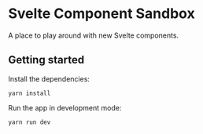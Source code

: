 # Svelte Component Sandbox

A place to play around with new Svelte components.

## Getting started

Install the dependencies:

```
yarn install
```

Run the app in development mode:

```
yarn run dev
```
